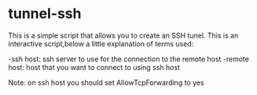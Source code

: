 # tunnel-ssh
This is a simple script that allows you to create an SSH tunel.
This is an interactive script,below a little explanation of terms used:

-ssh host: ssh server to use for the connection to the remote host
-remote host: host that you want to connect to using ssh host

Note: on ssh host you should set AllowTcpForwarding to yes

